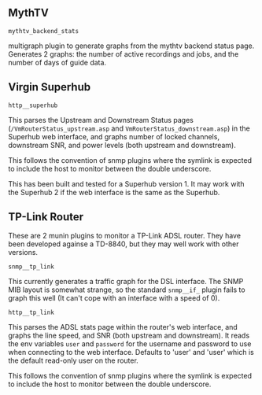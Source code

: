 MythTV
------

`mythtv_backend_stats`

multigraph plugin to generate graphs from the mythtv backend status page.  Generates 2 graphs: the number of active recordings and jobs, and the number of days of guide data.

Virgin Superhub
---------------

`http__superhub`

This parses the Upstream and Downstream Status pages
(`/VmRouterStatus_upstream.asp` and `VmRouterStatus_downstream.asp`) in the
Superhub web interface, and graphs number of locked channels, downstream SNR,
and power levels (both upstream and downstream).

This follows the convention of snmp plugins where the symlink is expected to include the host to monitor between the double underscore.

This has been built and tested for a Superhub version 1.  It may work with the Superhub 2 if the web interface is the same as the Superhub.

TP-Link Router
--------------

These are 2 munin plugins to monitor a TP-Link ADSL router.  They have been developed againse a TD-8840, but they may well work with other versions.

`snmp__tp_link`

This currently generates a traffic graph for the DSL interface.  The SNMP MIB layout is somewhat strange, so the standard `snmp__if_` plugin fails to graph this well (It can't cope with an interface with a speed of 0).

`http__tp_link`

This parses the ADSL stats page within the router's web interface, and graphs the line speed, and SNR (both upstream and downstream).  It reads the env variables `user` and `password` for the username and password to use when connecting to the web interface.  Defaults to 'user' and 'user' which is the default read-only user on the router.

This follows the convention of snmp plugins where the symlink is expected to include the host to monitor between the double underscore.
